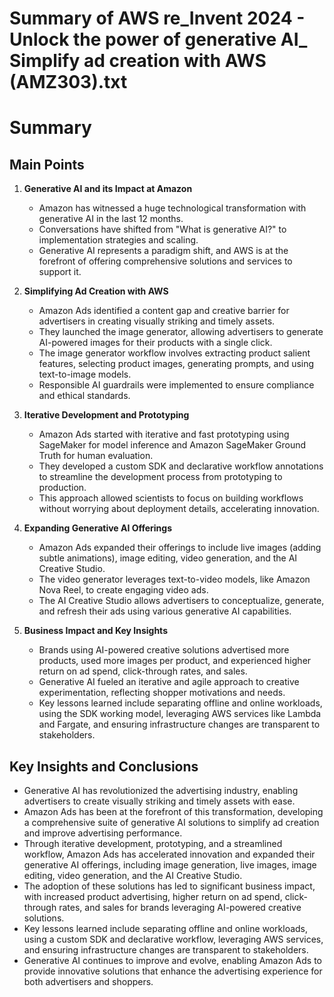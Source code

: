 # Summary of AWS re_Invent 2024 - Unlock the power of generative AI_ Simplify ad creation with AWS (AMZ303).txt

# Summary

## Main Points

1. **Generative AI and its Impact at Amazon**
   - Amazon has witnessed a huge technological transformation with generative AI in the last 12 months.
   - Conversations have shifted from "What is generative AI?" to implementation strategies and scaling.
   - Generative AI represents a paradigm shift, and AWS is at the forefront of offering comprehensive solutions and services to support it.

2. **Simplifying Ad Creation with AWS**
   - Amazon Ads identified a content gap and creative barrier for advertisers in creating visually striking and timely assets.
   - They launched the image generator, allowing advertisers to generate AI-powered images for their products with a single click.
   - The image generator workflow involves extracting product salient features, selecting product images, generating prompts, and using text-to-image models.
   - Responsible AI guardrails were implemented to ensure compliance and ethical standards.

3. **Iterative Development and Prototyping**
   - Amazon Ads started with iterative and fast prototyping using SageMaker for model inference and Amazon SageMaker Ground Truth for human evaluation.
   - They developed a custom SDK and declarative workflow annotations to streamline the development process from prototyping to production.
   - This approach allowed scientists to focus on building workflows without worrying about deployment details, accelerating innovation.

4. **Expanding Generative AI Offerings**
   - Amazon Ads expanded their offerings to include live images (adding subtle animations), image editing, video generation, and the AI Creative Studio.
   - The video generator leverages text-to-video models, like Amazon Nova Reel, to create engaging video ads.
   - The AI Creative Studio allows advertisers to conceptualize, generate, and refresh their ads using various generative AI capabilities.

5. **Business Impact and Key Insights**
   - Brands using AI-powered creative solutions advertised more products, used more images per product, and experienced higher return on ad spend, click-through rates, and sales.
   - Generative AI fueled an iterative and agile approach to creative experimentation, reflecting shopper motivations and needs.
   - Key lessons learned include separating offline and online workloads, using the SDK working model, leveraging AWS services like Lambda and Fargate, and ensuring infrastructure changes are transparent to stakeholders.

## Key Insights and Conclusions

- Generative AI has revolutionized the advertising industry, enabling advertisers to create visually striking and timely assets with ease.
- Amazon Ads has been at the forefront of this transformation, developing a comprehensive suite of generative AI solutions to simplify ad creation and improve advertising performance.
- Through iterative development, prototyping, and a streamlined workflow, Amazon Ads has accelerated innovation and expanded their generative AI offerings, including image generation, live images, image editing, video generation, and the AI Creative Studio.
- The adoption of these solutions has led to significant business impact, with increased product advertising, higher return on ad spend, click-through rates, and sales for brands leveraging AI-powered creative solutions.
- Key lessons learned include separating offline and online workloads, using a custom SDK and declarative workflow, leveraging AWS services, and ensuring infrastructure changes are transparent to stakeholders.
- Generative AI continues to improve and evolve, enabling Amazon Ads to provide innovative solutions that enhance the advertising experience for both advertisers and shoppers.